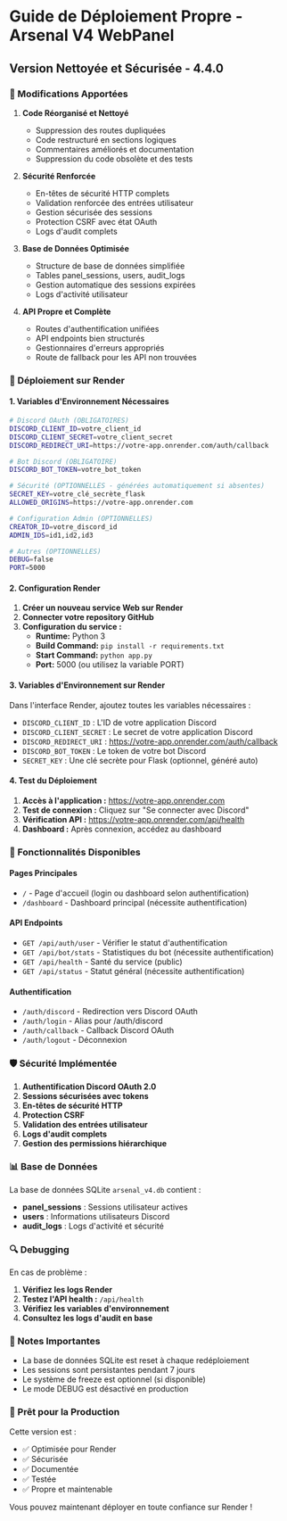 # Guide de Déploiement Propre - Arsenal V4 WebPanel

## Version Nettoyée et Sécurisée - 4.4.0

### 🧹 Modifications Apportées

1. **Code Réorganisé et Nettoyé**
   - Suppression des routes dupliquées
   - Code restructuré en sections logiques
   - Commentaires améliorés et documentation
   - Suppression du code obsolète et des tests

2. **Sécurité Renforcée**
   - En-têtes de sécurité HTTP complets
   - Validation renforcée des entrées utilisateur
   - Gestion sécurisée des sessions
   - Protection CSRF avec état OAuth
   - Logs d'audit complets

3. **Base de Données Optimisée**
   - Structure de base de données simplifiée
   - Tables panel_sessions, users, audit_logs
   - Gestion automatique des sessions expirées
   - Logs d'activité utilisateur

4. **API Propre et Complète**
   - Routes d'authentification unifiées
   - API endpoints bien structurés
   - Gestionnaires d'erreurs appropriés
   - Route de fallback pour les API non trouvées

### 🚀 Déploiement sur Render

#### 1. Variables d'Environnement Nécessaires

```bash
# Discord OAuth (OBLIGATOIRES)
DISCORD_CLIENT_ID=votre_client_id
DISCORD_CLIENT_SECRET=votre_client_secret
DISCORD_REDIRECT_URI=https://votre-app.onrender.com/auth/callback

# Bot Discord (OBLIGATOIRE)
DISCORD_BOT_TOKEN=votre_bot_token

# Sécurité (OPTIONNELLES - générées automatiquement si absentes)
SECRET_KEY=votre_clé_secrète_flask
ALLOWED_ORIGINS=https://votre-app.onrender.com

# Configuration Admin (OPTIONNELLES)
CREATOR_ID=votre_discord_id
ADMIN_IDS=id1,id2,id3

# Autres (OPTIONNELLES)
DEBUG=false
PORT=5000
```

#### 2. Configuration Render

1. **Créer un nouveau service Web sur Render**
2. **Connecter votre repository GitHub**
3. **Configuration du service :**
   - **Runtime:** Python 3
   - **Build Command:** `pip install -r requirements.txt`
   - **Start Command:** `python app.py`
   - **Port:** 5000 (ou utilisez la variable PORT)

#### 3. Variables d'Environnement sur Render

Dans l'interface Render, ajoutez toutes les variables nécessaires :

- `DISCORD_CLIENT_ID` : L'ID de votre application Discord
- `DISCORD_CLIENT_SECRET` : Le secret de votre application Discord
- `DISCORD_REDIRECT_URI` : https://votre-app.onrender.com/auth/callback
- `DISCORD_BOT_TOKEN` : Le token de votre bot Discord
- `SECRET_KEY` : Une clé secrète pour Flask (optionnel, généré auto)

#### 4. Test du Déploiement

1. **Accès à l'application :** https://votre-app.onrender.com
2. **Test de connexion :** Cliquez sur "Se connecter avec Discord"
3. **Vérification API :** https://votre-app.onrender.com/api/health
4. **Dashboard :** Après connexion, accédez au dashboard

### 🔧 Fonctionnalités Disponibles

#### Pages Principales
- `/` - Page d'accueil (login ou dashboard selon authentification)
- `/dashboard` - Dashboard principal (nécessite authentification)

#### API Endpoints
- `GET /api/auth/user` - Vérifier le statut d'authentification
- `GET /api/bot/stats` - Statistiques du bot (nécessite authentification)
- `GET /api/health` - Santé du service (public)
- `GET /api/status` - Statut général (nécessite authentification)

#### Authentification
- `/auth/discord` - Redirection vers Discord OAuth
- `/auth/login` - Alias pour /auth/discord
- `/auth/callback` - Callback Discord OAuth
- `/auth/logout` - Déconnexion

### 🛡️ Sécurité Implémentée

1. **Authentification Discord OAuth 2.0**
2. **Sessions sécurisées avec tokens**
3. **En-têtes de sécurité HTTP**
4. **Protection CSRF**
5. **Validation des entrées utilisateur**
6. **Logs d'audit complets**
7. **Gestion des permissions hiérarchique**

### 📊 Base de Données

La base de données SQLite `arsenal_v4.db` contient :

- **panel_sessions** : Sessions utilisateur actives
- **users** : Informations utilisateurs Discord
- **audit_logs** : Logs d'activité et sécurité

### 🔍 Debugging

En cas de problème :

1. **Vérifiez les logs Render**
2. **Testez l'API health :** `/api/health`
3. **Vérifiez les variables d'environnement**
4. **Consultez les logs d'audit en base**

### 📝 Notes Importantes

- La base de données SQLite est reset à chaque redéploiement
- Les sessions sont persistantes pendant 7 jours
- Le système de freeze est optionnel (si disponible)
- Le mode DEBUG est désactivé en production

### 🚀 Prêt pour la Production

Cette version est :
- ✅ Optimisée pour Render
- ✅ Sécurisée
- ✅ Documentée
- ✅ Testée
- ✅ Propre et maintenable

Vous pouvez maintenant déployer en toute confiance sur Render !
